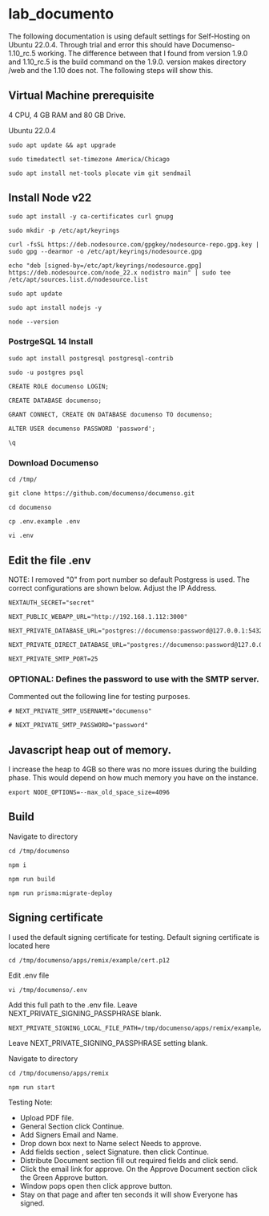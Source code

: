 # lab_documento

The following documentation is using default settings for Self-Hosting on Ubuntu 22.0.4. Through trial and error this should  have Documenso-1.10_rc.5 working.  The difference between that I found from version 1.9.0 and 1.10_rc.5 is the build command  on the 1.9.0. version  makes directory  /web and the 1.10 does not. The following steps will show this.

## Virtual Machine prerequisite

4 CPU, 4 GB RAM and 80 GB Drive.

Ubuntu 22.0.4
```
sudo apt update && apt upgrade
```
```
sudo timedatectl set-timezone America/Chicago
```
```
sudo apt install net-tools plocate vim git sendmail
```

## Install Node v22
```
sudo apt install -y ca-certificates curl gnupg
```
```
sudo mkdir -p /etc/apt/keyrings
```
```
curl -fsSL https://deb.nodesource.com/gpgkey/nodesource-repo.gpg.key | sudo gpg --dearmor -o /etc/apt/keyrings/nodesource.gpg
```
```
echo "deb [signed-by=/etc/apt/keyrings/nodesource.gpg] https://deb.nodesource.com/node_22.x nodistro main" | sudo tee /etc/apt/sources.list.d/nodesource.list
```
```
sudo apt update
```
```
sudo apt install nodejs -y
```
```
node --version
```

### PostrgeSQL 14 Install
```
sudo apt install postgresql postgresql-contrib
```
```
sudo -u postgres psql
```
```
CREATE ROLE documenso LOGIN;
```
```
CREATE DATABASE documenso;
```
```
GRANT CONNECT, CREATE ON DATABASE documenso TO documenso;
```
```
ALTER USER documenso PASSWORD 'password';
```
```
\q
```
### Download Documenso 

```
cd /tmp/
```
```
git clone https://github.com/documenso/documenso.git
```
```
cd documenso
```
```
cp .env.example .env
```
```
vi .env
```
## Edit the file .env 

NOTE: I removed "0" from port number so default Postgress is used. The correct configurations are shown below. Adjust the IP Address.

```
NEXTAUTH_SECRET="secret"

NEXT_PUBLIC_WEBAPP_URL="http://192.168.1.112:3000"

NEXT_PRIVATE_DATABASE_URL="postgres://documenso:password@127.0.0.1:5432/documenso"

NEXT_PRIVATE_DIRECT_DATABASE_URL="postgres://documenso:password@127.0.0.1:5432/documenso"

NEXT_PRIVATE_SMTP_PORT=25
```
### OPTIONAL: Defines the password to use with the SMTP server.

Commented out the following line for testing purposes.
```
# NEXT_PRIVATE_SMTP_USERNAME="documenso"
```

```
# NEXT_PRIVATE_SMTP_PASSWORD="password"
```
## Javascript heap out of memory.

I increase the heap to 4GB so there was no more issues during the building phase. This would depend on how much memory you have on the instance. 

```
export NODE_OPTIONS=--max_old_space_size=4096
```

## Build
Navigate to directory
```
cd /tmp/documenso
```
```
npm i
```
```
npm run build
```
```
npm run prisma:migrate-deploy
```
## Signing certificate 

I used the default signing certificate for testing. 
Default signing certificate is located here

```
cd /tmp/documenso/apps/remix/example/cert.p12
```
Edit .env file
```
vi /tmp/documenso/.env
```
Add this full path to the .env file. Leave NEXT_PRIVATE_SIGNING_PASSPHRASE blank.

```
NEXT_PRIVATE_SIGNING_LOCAL_FILE_PATH=/tmp/documenso/apps/remix/example/cert.p12
```
Leave NEXT_PRIVATE_SIGNING_PASSPHRASE setting blank.

Navigate to directory
```
cd /tmp/documenso/apps/remix
```
```
npm run start
```

Testing Note:
 
* Upload PDF file.
* General Section click Continue.
* Add Signers Email and Name.
* Drop down box  next to Name select Needs  to approve.
* Add fields section , select Signature. then click Continue.
* Distribute Document section  fill out required fields and click send.
* Click the email link for approve. On the Approve Document section click the Green Approve button.
* Window pops open then click approve button.
* Stay on that page and after ten seconds it will show Everyone has signed.

